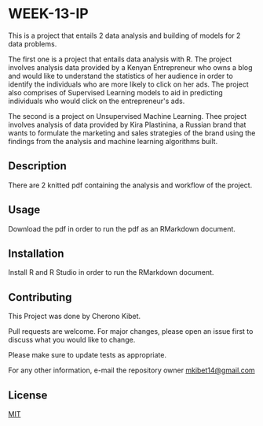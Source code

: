 # WEEK-13-IP
This is a project that entails 2 data analysis and building of models for 2 data problems.

The first one is a project that entails data analysis with R. The project involves analysis data provided by a Kenyan Entrepreneur who owns a blog and would like to understand the statistics of her audience in order to identify the individuals who are more likely to click on her ads. The project also comprises of Supervised Learning models to aid in predicting individuals who would click on the entrepreneur's ads.

The second is a project on Unsupervised Machine Learning. Thee project involves analysis of data provided by Kira Plastinina, a Russian brand that wants to formulate the marketing and sales strategies of the brand using the findings from the analysis and machine learning algorithms built.  

## Description
There are 2 knitted pdf containing the analysis and workflow of the project.

## Usage
Download the pdf in order to run the pdf as an RMarkdown document.

## Installation
Install R and R Studio in order to run the RMarkdown document.

## Contributing
This Project was done by Cherono Kibet.

Pull requests are welcome. For major changes, please open an issue first to discuss what you would like to change.

Please make sure to update tests as appropriate.

For any other information, e-mail the repository owner mkibet14@gmail.com

## License
[MIT](https://choosealicense.com/licenses/mit/)
